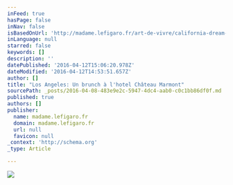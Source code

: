 ```yaml
---
inFeed: true
hasPage: false
inNav: false
isBasedOnUrl: 'http://madame.lefigaro.fr/art-de-vivre/california-dream-120513-381920'
inLanguage: null
starred: false
keywords: []
description: ''
datePublished: '2016-04-12T15:06:20.978Z'
dateModified: '2016-04-12T14:53:51.657Z'
author: []
title: "Los Angeles: Un brunch à l'hotel Château Marmont"
sourcePath: _posts/2016-04-08-483e9e2c-5947-4dc4-aab0-c0c1bb86df0f.md
published: true
authors: []
publisher:
  name: madame.lefigaro.fr
  domain: madame.lefigaro.fr
  url: null
  favicon: null
_context: 'http://schema.org'
_type: Article

---
```

![](https://s3-us-west-2.amazonaws.com/the-grid-img/p/545bde6c604c4f7982a29899b719b7d9930563a0.jpg)